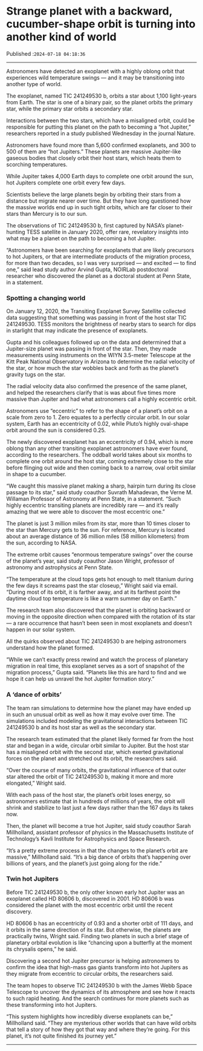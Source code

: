 # Strange planet with a backward, cucumber-shape orbit is turning into another kind of world

Published :`2024-07-18 04:18:36`

---

Astronomers have detected an exoplanet with a highly oblong orbit that experiences wild temperature swings — and it may be transitioning into another type of world.

The exoplanet, named TIC 241249530 b, orbits a star about 1,100 light-years from Earth. The star is one of a binary pair, so the planet orbits the primary star, while the primary star orbits a secondary star.

Interactions between the two stars, which have a misaligned orbit, could be responsible for putting this planet on the path to becoming a “hot Jupiter,” researchers reported in a study published Wednesday in the journal Nature.

Astronomers have found more than 5,600 confirmed exoplanets, and 300 to 500 of them are “hot Jupiters.” These planets are massive Jupiter-like gaseous bodies that closely orbit their host stars, which heats them to scorching temperatures.

While Jupiter takes 4,000 Earth days to complete one orbit around the sun, hot Jupiters complete one orbit every few days.

Scientists believe the large planets begin by orbiting their stars from a distance but migrate nearer over time. But they have long questioned how the massive worlds end up in such tight orbits, which are far closer to their stars than Mercury is to our sun.

The observations of TIC 241249530 b, first captured by NASA’s planet-hunting TESS satellite in January 2020, offer rare, revelatory insights into what may be a planet on the path to becoming a hot Jupiter.

“Astronomers have been searching for exoplanets that are likely precursors to hot Jupiters, or that are intermediate products of the migration process, for more than two decades, so I was very surprised — and excited — to find one,” said lead study author Arvind Gupta, NOIRLab postdoctoral researcher who discovered the planet as a doctoral student at Penn State, in a statement.

### Spotting a changing world

On January 12, 2020, the Transiting Exoplanet Survey Satellite collected data suggesting that something was passing in front of the host star TIC 241249530. TESS monitors the brightness of nearby stars to search for dips in starlight that may indicate the presence of exoplanets.

Gupta and his colleagues followed up on the data and determined that a Jupiter-size planet was passing in front of the star. Then, they made measurements using instruments on the WIYN 3.5-meter Telescope at the Kitt Peak National Observatory in Arizona to determine the radial velocity of the star, or how much the star wobbles back and forth as the planet’s gravity tugs on the star.

The radial velocity data also confirmed the presence of the same planet, and helped the researchers clarify that is was about five times more massive than Jupiter and had what astronomers call a highly eccentric orbit.

Astronomers use “eccentric” to refer to the shape of a planet’s orbit on a scale from zero to 1. Zero equates to a perfectly circular orbit. In our solar system, Earth has an eccentricity of 0.02, while Pluto’s highly oval-shape orbit around the sun is considered 0.25.

The newly discovered exoplanet has an eccentricity of 0.94, which is more oblong than any other transiting exoplanet astronomers have ever found, according to the researchers. The oddball world takes about six months to complete one orbit around the host star, coming extremely close to the star before flinging out wide and then coming back to a narrow, oval orbit similar in shape to a cucumber.

“We caught this massive planet making a sharp, hairpin turn during its close passage to its star,” said study coauthor Suvrath Mahadevan, the Verne M. Willaman Professor of Astronomy at Penn State, in a statement. “Such highly eccentric transiting planets are incredibly rare — and it’s really amazing that we were able to discover the most eccentric one.”

The planet is just 3 million miles from its star, more than 10 times closer to the star than Mercury gets to the sun. For reference, Mercury is located about an average distance of 36 million miles (58 million kilometers) from the sun, according to NASA.

The extreme orbit causes “enormous temperature swings” over the course of the planet’s year, said study coauthor Jason Wright, professor of astronomy and astrophysics at Penn State.

“The temperature at the cloud tops gets hot enough to melt titanium during the few days it screams past the star closeup,” Wright said via email. “During most of its orbit, it is farther away, and at its farthest point the daytime cloud top temperature is like a warm summer day on Earth.”

The research team also discovered that the planet is orbiting backward or moving in the opposite direction when compared with the rotation of its star — a rare occurrence that hasn’t been seen in most exoplanets and doesn’t happen in our solar system.

All the quirks observed about TIC 241249530 b are helping astronomers understand how the planet formed.

“While we can’t exactly press rewind and watch the process of planetary migration in real time, this exoplanet serves as a sort of snapshot of the migration process,” Gupta said. “Planets like this are hard to find and we hope it can help us unravel the hot Jupiter formation story.”

### A ‘dance of orbits’

The team ran simulations to determine how the planet may have ended up in such an unusual orbit as well as how it may evolve over time. The simulations included modeling the gravitational interactions between TIC 241249530 b and its host star as well as the secondary star.

The research team estimated that the planet likely formed far from the host star and began in a wide, circular orbit similar to Jupiter. But the host star has a misaligned orbit with the second star, which exerted gravitational forces on the planet and stretched out its orbit, the researchers said.

“Over the course of many orbits, the gravitational influence of that outer star altered the orbit of TIC 241249530 b, making it more and more elongated,” Wright said.

With each pass of the host star, the planet’s orbit loses energy, so astronomers estimate that in hundreds of millions of years, the orbit will shrink and stabilize to last just a few days rather than the 167 days its takes now.

Then, the planet will become a true hot Jupiter, said study coauthor Sarah Millholland, assistant professor of physics in the Massachusetts Institute of Technology’s Kavli Institute for Astrophysics and Space Research.

“It’s a pretty extreme process in that the changes to the planet’s orbit are massive,” Millholland said. “It’s a big dance of orbits that’s happening over billions of years, and the planet’s just going along for the ride.”

### Twin hot Jupiters

Before TIC 241249530 b, the only other known early hot Jupiter was an exoplanet called HD 80606 b, discovered in 2001. HD 80606 b was considered the planet with the most eccentric orbit until the recent discovery.

HD 80606 b has an eccentricity of 0.93 and a shorter orbit of 111 days, and it orbits in the same direction of its star. But otherwise, the planets are practically twins, Wright said. Finding two planets in such a brief stage of planetary orbital evolution is like “chancing upon a butterfly at the moment its chrysalis opens,” he said.

Discovering a second hot Jupiter precursor is helping astronomers to confirm the idea that high-mass gas giants transform into hot Jupiters as they migrate from eccentric to circular orbits, the researchers said.

The team hopes to observe TIC 241249530 b with the James Webb Space Telescope to uncover the dynamics of its atmosphere and see how it reacts to such rapid heating. And the search continues for more planets such as these transforming into hot Jupiters.

“This system highlights how incredibly diverse exoplanets can be,” Millholland said. “They are mysterious other worlds that can have wild orbits that tell a story of how they got that way and where they’re going. For this planet, it’s not quite finished its journey yet.”

---

